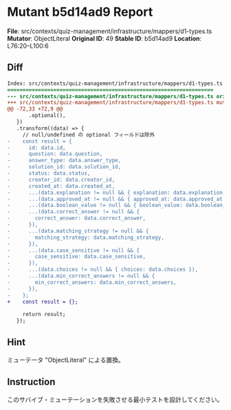 # Mutant b5d14ad9 Report

**File**: src/contexts/quiz-management/infrastructure/mappers/d1-types.ts
**Mutator**: ObjectLiteral
**Original ID**: 49
**Stable ID**: b5d14ad9
**Location**: L76:20–L100:6

## Diff

```diff
Index: src/contexts/quiz-management/infrastructure/mappers/d1-types.ts
===================================================================
--- src/contexts/quiz-management/infrastructure/mappers/d1-types.ts	original
+++ src/contexts/quiz-management/infrastructure/mappers/d1-types.ts	mutated #49
@@ -72,33 +72,9 @@
       .optional(),
   })
   .transform((data) => {
     // null/undefined の optional フィールドは除外
-    const result = {
-      id: data.id,
-      question: data.question,
-      answer_type: data.answer_type,
-      solution_id: data.solution_id,
-      status: data.status,
-      creator_id: data.creator_id,
-      created_at: data.created_at,
-      ...(data.explanation != null && { explanation: data.explanation }),
-      ...(data.approved_at != null && { approved_at: data.approved_at }),
-      ...(data.boolean_value != null && { boolean_value: data.boolean_value }),
-      ...(data.correct_answer != null && {
-        correct_answer: data.correct_answer,
-      }),
-      ...(data.matching_strategy != null && {
-        matching_strategy: data.matching_strategy,
-      }),
-      ...(data.case_sensitive != null && {
-        case_sensitive: data.case_sensitive,
-      }),
-      ...(data.choices != null && { choices: data.choices }),
-      ...(data.min_correct_answers != null && {
-        min_correct_answers: data.min_correct_answers,
-      }),
-    };
+    const result = {};
 
     return result;
   });
```

## Hint

ミューテータ "ObjectLiteral" による置換。

## Instruction

このサバイブ・ミューテーションを失敗させる最小テストを設計してください。